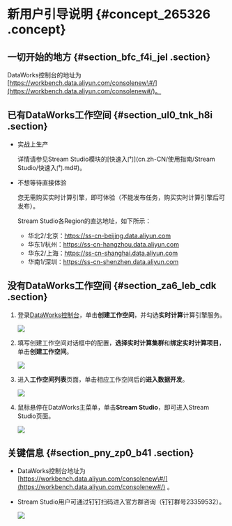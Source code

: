 # 新用户引导说明 {#concept_265326 .concept}

## 一切开始的地方 {#section_bfc_f4i_jel .section}

DataWorks控制台的地址为[https://workbench.data.aliyun.com/consolenew\#/](https://workbench.data.aliyun.com/consolenew#/)。

## 已有DataWorks工作空间 {#section_ul0_tnk_h8i .section}

-   实战上生产

    详情请参见Stream Studio模块的[快速入门](cn.zh-CN/使用指南/Stream Studio/快速入门.md#)。

-   不想等待直接体验

    您无需购买实时计算引擎，即可体验（不能发布任务，购买实时计算引擎后可发布）。

    Stream Studio各Region的直达地址，如下所示：

    -   华北2/北京：https://ss-cn-beijing.data.aliyun.com
    -   华东1/杭州：https://ss-cn-hangzhou.data.aliyun.com
    -   华东2/上海：https://ss-cn-shanghai.data.aliyun.com
    -   华南1/深圳：https://ss-cn-shenzhen.data.aliyun.com

## 没有DataWorks工作空间 {#section_za6_leb_cdk .section}

1.  登录[DataWorks控制台](https://workbench.data.aliyun.com/consolenew#/)，单击**创建工作空间**，并勾选**实时计算**计算引擎服务。

    ![](http://static-aliyun-doc.oss-cn-hangzhou.aliyuncs.com/assets/img/218924/155789378347294_zh-CN.png)

2.  填写创建工作空间对话框中的配置，**选择实时计算集群**和**绑定实时计算项目**，单击**创建工作空间**。

    ![](http://static-aliyun-doc.oss-cn-hangzhou.aliyuncs.com/assets/img/218924/155789378347295_zh-CN.png)

3.  进入**工作空间列表**页面，单击相应工作空间后的**进入数据开发**。

    ![](http://static-aliyun-doc.oss-cn-hangzhou.aliyuncs.com/assets/img/218924/155789378347296_zh-CN.png)

4.  鼠标悬停在DataWorks主菜单，单击**Stream Studio**，即可进入Stream Studio页面。

    ![](http://static-aliyun-doc.oss-cn-hangzhou.aliyuncs.com/assets/img/218924/155789378347297_zh-CN.png)


## 关键信息 {#section_pny_zp0_b41 .section}

-   DataWorks控制台地址为[https://workbench.data.aliyun.com/consolenew\#/](https://workbench.data.aliyun.com/consolenew#/) 。
-   Stream Studio用户可通过钉钉扫码进入官方群咨询（钉钉群号23359532）。

    ![](http://static-aliyun-doc.oss-cn-hangzhou.aliyuncs.com/assets/img/218924/155789378347298_zh-CN.png)


